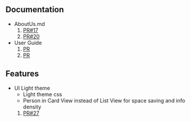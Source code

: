 

## Documentation

+ AboutUs.md
  1. [PR#17](https://github.com/AY2122S2-TIC4002-F18-3/tp2/pull/18/files)
  2. [PR#20](https://github.com/AY2122S2-TIC4002-F18-3/tp2/pull/20/files)
+ User Guide
  1. [PR](https://github.com/AY2122S2-TIC4002-F18-3/tp2/pull/23/files)
  2. [PR]()

## Features

+ UI Light theme
  - Light theme css 
  - Person in Card View instead of List View for space saving and info density
  1. [PR#27](https://github.com/AY2122S2-TIC4002-F18-3/tp2/pull/27/files)
